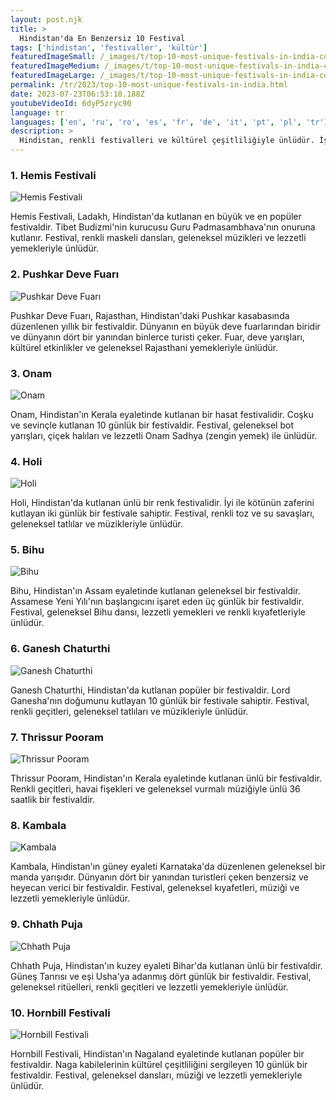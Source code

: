 ```yaml
---
layout: post.njk
title: >
  Hindistan'da En Benzersiz 10 Festival
tags: ['hindistan', 'festivaller', 'kültür']
featuredImageSmall: /_images/t/top-10-most-unique-festivals-in-india-cover-tr-small.webp
featuredImageMedium: /_images/t/top-10-most-unique-festivals-in-india-cover-tr-medium.webp
featuredImageLarge: /_images/t/top-10-most-unique-festivals-in-india-cover-tr-large.webp
permalink: /tr/2023/top-10-most-unique-festivals-in-india.html
date: 2023-07-23T06:53:10.188Z
youtubeVideoId: 6dyP5zryc90
language: tr
languages: ['en', 'ru', 'ro', 'es', 'fr', 'de', 'it', 'pt', 'pl', 'tr']
description: >
  Hindistan, renkli festivalleri ve kültürel çeşitliliğiyle ünlüdür. İşte Hindistan'da kutlanan en benzersiz 10 festival.
---
```


### 1. Hemis Festivali

![Hemis Festivali](/_images/f/ff7dc96d68315984c9362305faae4c0c-medium.webp)

Hemis Festivali, Ladakh, Hindistan'da kutlanan en büyük ve en popüler festivaldir. Tibet Budizmi'nin kurucusu Guru Padmasambhava'nın onuruna kutlanır. Festival, renkli maskeli dansları, geleneksel müzikleri ve lezzetli yemekleriyle ünlüdür.

### 2. Pushkar Deve Fuarı

![Pushkar Deve Fuarı](/_images/5/5b17ac2b9f8a251692d842c555e64886-medium.webp)

Pushkar Deve Fuarı, Rajasthan, Hindistan'daki Pushkar kasabasında düzenlenen yıllık bir festivaldir. Dünyanın en büyük deve fuarlarından biridir ve dünyanın dört bir yanından binlerce turisti çeker. Fuar, deve yarışları, kültürel etkinlikler ve geleneksel Rajasthani yemekleriyle ünlüdür.

### 3. Onam

![Onam](/_images/b/bfe8dbb29b197505cab1838afee2d1a4-medium.webp)

Onam, Hindistan'ın Kerala eyaletinde kutlanan bir hasat festivalidir. Coşku ve sevinçle kutlanan 10 günlük bir festivaldir. Festival, geleneksel bot yarışları, çiçek halıları ve lezzetli Onam Sadhya (zengin yemek) ile ünlüdür.

### 4. Holi

![Holi](/_images/a/a73ac67536d54f7f3eb85969c3646aa9-medium.webp)

Holi, Hindistan'da kutlanan ünlü bir renk festivalidir. İyi ile kötünün zaferini kutlayan iki günlük bir festivale sahiptir. Festival, renkli toz ve su savaşları, geleneksel tatlılar ve müzikleriyle ünlüdür.

### 5. Bihu

![Bihu](/_images/f/f59e5380e481a527fac90072e75d4ea9-medium.webp)

Bihu, Hindistan'ın Assam eyaletinde kutlanan geleneksel bir festivaldir. Assamese Yeni Yılı'nın başlangıcını işaret eden üç günlük bir festivaldir. Festival, geleneksel Bihu dansı, lezzetli yemekleri ve renkli kıyafetleriyle ünlüdür.

### 6. Ganesh Chaturthi

![Ganesh Chaturthi](/_images/6/6967cf2ffd4d8527693b3342dfed2aab-medium.webp)

Ganesh Chaturthi, Hindistan'da kutlanan popüler bir festivaldir. Lord Ganesha'nın doğumunu kutlayan 10 günlük bir festivale sahiptir. Festival, renkli geçitleri, geleneksel tatlıları ve müzikleriyle ünlüdür.

### 7. Thrissur Pooram

![Thrissur Pooram](/_images/4/4cb5ca0acf53879ccf7987046e916290-medium.webp)

Thrissur Pooram, Hindistan'ın Kerala eyaletinde kutlanan ünlü bir festivaldir. Renkli geçitleri, havai fişekleri ve geleneksel vurmalı müziğiyle ünlü 36 saatlik bir festivaldir.

### 8. Kambala

![Kambala](/_images/a/af5fbb20af1d867882fb9bccbfcba80d-medium.webp)

Kambala, Hindistan'ın güney eyaleti Karnataka'da düzenlenen geleneksel bir manda yarışıdır. Dünyanın dört bir yanından turistleri çeken benzersiz ve heyecan verici bir festivaldir. Festival, geleneksel kıyafetleri, müziği ve lezzetli yemekleriyle ünlüdür.

### 9. Chhath Puja

![Chhath Puja](/_images/b/bdd9e3586a7785ac93b4e4bc549749ad-medium.webp)

Chhath Puja, Hindistan'ın kuzey eyaleti Bihar'da kutlanan ünlü bir festivaldir. Güneş Tanrısı ve eşi Usha'ya adanmış dört günlük bir festivaldir. Festival, geleneksel ritüelleri, renkli geçitleri ve lezzetli yemekleriyle ünlüdür.

### 10. Hornbill Festivali

![Hornbill Festivali](/_images/e/ecb0790727309dfc3dc952f64eb0a096-medium.webp)

Hornbill Festivali, Hindistan'ın Nagaland eyaletinde kutlanan popüler bir festivaldir. Naga kabilelerinin kültürel çeşitliliğini sergileyen 10 günlük bir festivaldir. Festival, geleneksel dansları, müziği ve lezzetli yemekleriyle ünlüdür.

